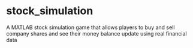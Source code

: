 # stock_simulation
A MATLAB stock simulation game that allows players to buy and sell company shares and see their money balance update using real financial data
